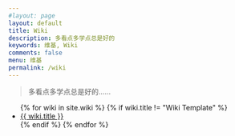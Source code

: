 ```yaml
---
#layout: page
layout: default
title: Wiki
description: 多看点多学点总是好的
keywords: 维基, Wiki
comments: false
menu: 维基
permalink: /wiki
---
```


> 多看点多学点总是好的......

<ul class="listing">
{% for wiki in site.wiki %}
{% if wiki.title != "Wiki Template" %}
<li class="listing-item"><a href="{{ wiki.url }}">{{ wiki.title }}</a></li>
{% endif %}
{% endfor %}
</ul>
